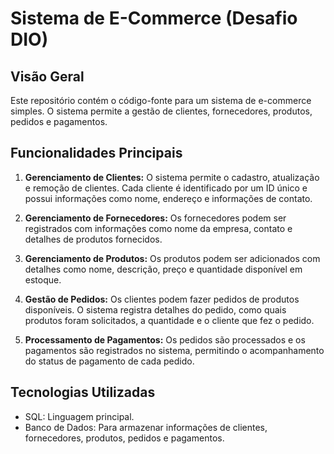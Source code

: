 # Sistema de E-Commerce (Desafio DIO)

## Visão Geral

Este repositório contém o código-fonte para um sistema de e-commerce simples. O sistema permite a gestão de clientes, fornecedores, produtos, pedidos e pagamentos.

## Funcionalidades Principais

1. **Gerenciamento de Clientes:** O sistema permite o cadastro, atualização e remoção de clientes. Cada cliente é identificado por um ID único e possui informações como nome, endereço e informações de contato.

2. **Gerenciamento de Fornecedores:** Os fornecedores podem ser registrados com informações como nome da empresa, contato e detalhes de produtos fornecidos.

3. **Gerenciamento de Produtos:** Os produtos podem ser adicionados com detalhes como nome, descrição, preço e quantidade disponível em estoque.

4. **Gestão de Pedidos:** Os clientes podem fazer pedidos de produtos disponíveis. O sistema registra detalhes do pedido, como quais produtos foram solicitados, a quantidade e o cliente que fez o pedido.

5. **Processamento de Pagamentos:** Os pedidos são processados e os pagamentos são registrados no sistema, permitindo o acompanhamento do status de pagamento de cada pedido.

## Tecnologias Utilizadas

- SQL: Linguagem principal.
- Banco de Dados: Para armazenar informações de clientes, fornecedores, produtos, pedidos e pagamentos.

